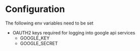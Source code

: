 Configuration
=============

The following env variables need to be set

* OAUTH2 keys required for logging into google api services
  * GOOGLE_KEY
  * GOOGLE_SECRET

